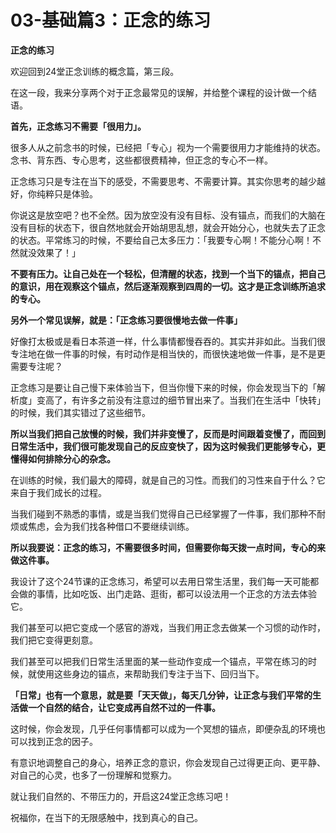 # 03-基础篇3：正念的练习

**正念的练习**

欢迎回到24堂正念训练的概念篇，第三段。

在这一段，我来分享两个对于正念最常见的误解，并给整个课程的设计做一个结语。

**首先，正念练习不需要「很用力」。**

很多人从之前念书的时候，已经把「专心」视为一个需要很用力才能维持的状态。念书、背东西、专心思考，这些都很费精神，但正念的专心不一样。

正念练习只是专注在当下的感受，不需要思考、不需要计算。其实你思考的越少越好，你纯粹只是体验。

你说这是放空吧？也不全然。因为放空没有没有目标、没有锚点，而我们的大脑在没有目标的状态下，很自然地就会开始胡思乱想，就会开始分心，也就失去了正念的状态。平常练习的时候，不要给自己太多压力：「我要专心啊！不能分心啊！不然就没效果了！」

**不要有压力。让自己处在一个轻松，但清醒的状态，找到一个当下的锚点，把自己的意识，用在观察这个锚点，然后逐渐观察到四周的一切。这才是正念训练所追求的专心。**

**另外一个常见误解，就是：「正念练习要很慢地去做一件事」**

好像打太极或是看日本茶道一样，什么事情都慢吞吞的。其实并非如此。当我们很专注地在做一件事的时候，有时动作是相当快的，而很快速地做一件事，是不是更需要专注呢？

正念练习是要让自己慢下来体验当下，但当你慢下来的时候，你会发现当下的「解析度」变高了，有许多之前没有注意过的细节冒出来了。当我们在生活中「快转」的时候，我们其实错过了这些细节。

**所以当我们把自己放慢的时候，我们并非变慢了，反而是时间跟着变慢了，而回到日常生活中，我们很可能发现自己的反应变快了，因为这时候我们更能够专心，更懂得如何排除分心的杂念。**

在训练的时候，我们最大的障碍，就是自己的习性。而我们的习性来自于什么？它来自于我们成长的过程。

当我们碰到不熟悉的事情，或是当我们觉得自己已经掌握了一件事，我们那种不耐烦或焦虑，会为我们找各种借口不要继续训练。

**所以我要说：正念的练习，不需要很多时间，但需要你每天拨一点时间，专心的来做这件事。**

我设计了这个24节课的正念练习，希望可以去用日常生活里，我们每一天可能都会做的事情，比如吃饭、出门走路、逛街，都可以设法用一个正念的方法去体验它。

我们甚至可以把它变成一个感官的游戏，当我们用正念去做某一个习惯的动作时，我们把它变得更刻意。

我们甚至可以把我们日常生活里面的某一些动作变成一个锚点，平常在练习的时候，就使用这些身边的锚点，来帮助我们专注于当下、回归当下。

**「日常」也有一个意思，就是要「天天做」，每天几分钟，让正念与我们平常的生活做一个自然的结合，让它变成再自然不过的一件事。**

这时候，你会发现，几乎任何事情都可以成为一个冥想的锚点，即便杂乱的环境也可以找到正念的因子。

有意识地调整自己的身心，培养正念的意识，你会发现自己过得更正向、更平静、对自己的心灵，也多了一份理解和觉察力。

就让我们自然的、不带压力的，开启这24堂正念练习吧！

祝福你，在当下的无限感触中，找到真心的自己。